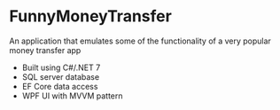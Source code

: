 # FunnyMoneyTransfer

An application that emulates some of the functionality of a very popular money transfer app

- Built using C#/.NET 7
- SQL server database
- EF Core data access
- WPF UI with MVVM pattern
